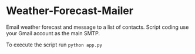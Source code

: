 # Weather-Forecast-Mailer
Email weather forecast and message to a list of contacts.  Script coding use your Gmail account as the main SMTP.

To execute the script run `python app.py`
